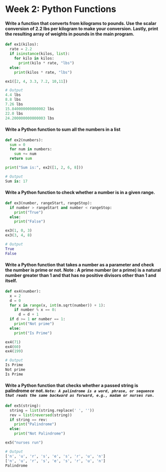 # Week 2: Python Functions

#### Write a function that converts from kilograms to pounds. Use the scalar conversion of 2.2 lbs per kilogram to make your conversion. Lastly, print the resulting array of weights in pounds in the main program.

```python
def ex1(kilos):
  rate = 2.2
  if isinstance(kilos, list):
    for kilo in kilos:
      print(kilo * rate, "lbs")
  else:
    print(kilos * rate, "lbs")

ex1([2, 4, 3.3, 7.2, 10,11])
```
``` python
# Output
4.4 lbs
8.8 lbs
7.26 lbs
15.840000000000002 lbs
22.0 lbs
24.200000000000003 lbs
```

#### Write a Python function to sum all the numbers in a list

```python
def ex2(numbers):
  sum = 0
  for num in numbers:
    sum += num
  return sum

print("Sum is:", ex2([1, 2, 6, 8]))
```
```python
# Output
Sum is: 17
```

#### Write a Python function to check whether a number is in a given range.

```python
def ex3(number, rangeStart, rangeStop):
  if number > rangeStart and number < rangeStop:
    print("True")
  else:
    print("False")

ex3(1, 0, 3)
ex3(3, 4, 8)
```
```python
# Output
True
False
```

#### Write a Python function that takes a number as a parameter and check the number is prime or not. Note : A prime number (or a prime) is a natural number greater than 1 and that has no positive divisors other than 1 and itself.

```python
def ex4(number):
  x = 2
  d = 0
  for x in range(x, int(m.sqrt(number)) + 1):
    if number % x == 0:
      d = d + 1
  if d >= 1 or number == 1:
    print("Not prime")
  else:
    print("Is Prime")

ex4(71)
ex4(60)
ex4(199)
```
```python
# Output
Is Prime
Not prime
Is Prime
```

#### Write a Python function that checks whether a passed string is palindrome or not. *`Note: A palindrome is a word, phrase, or sequence that reads the same backward as forward, e.g., madam or nurses run.`*

```python
def ex5(string):
  string = list(string.replace(' ', ''))
  rev = list(reversed(string))
  if string == rev:
    print("Palindrome")
  else:
    print("Not Palindrome")

ex5("nurses run")
```
```python
# Output
['n', 'u', 'r', 's', 'e', 's', 'r', 'u', 'n']
['n', 'u', 'r', 's', 'e', 's', 'r', 'u', 'n']
Palindrome
```
